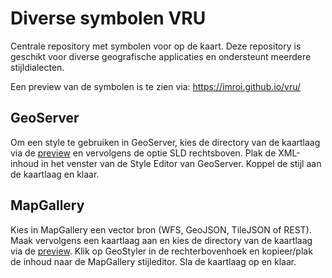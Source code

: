 # Diverse symbolen VRU
Centrale repository met symbolen voor op de kaart. Deze repository is geschikt voor diverse geografische applicaties en ondersteunt meerdere stijldialecten.

Een preview van de symbolen is te zien via: https://imroi.github.io/vru/

## GeoServer
Om een style te gebruiken in GeoServer, kies de directory van de kaartlaag via de [preview](https://imroi.github.io/vru/) en vervolgens de optie SLD rechtsboven. Plak de XML-inhoud in het venster van de Style Editor van GeoServer. Koppel de stijl aan de kaartlaag en klaar.

## MapGallery
Kies in MapGallery een vector bron (WFS, GeoJSON, TileJSON of REST). Maak vervolgens een kaartlaag aan en kies de directory van de kaartlaag via de [preview](https://imroi.github.io/vru/). Klik op GeoStyler in de rechterbovenhoek en kopieer/plak de inhoud naar de MapGallery stijleditor. Sla de kaartlaag op en klaar.
